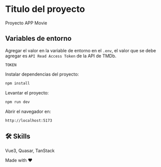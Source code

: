 # Titulo del proyecto

Proyecto APP Movie 

## Variables de entorno

Agregar el valor en la variable de entorno en el `.env`, el valor que se debe agregar es `API Read Access Token` de la API de TMDb.

`TOKEN`

Instalar dependencias del proyecto:

```bash
npm install
```

Levantar el proyecto:

```bash
npm run dev
```

Abrir el navegador en:
```
http://localhost:5173
```

## 🛠 Skills
Vue3, Quasar, TanStack

Made with ❤️ 
